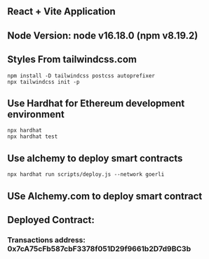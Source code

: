 ## React + Vite Application
## Node Version: node v16.18.0 (npm v8.19.2)
## Styles From tailwindcss.com
```
npm install -D tailwindcss postcss autoprefixer
npx tailwindcss init -p
```
## Use Hardhat for Ethereum development environment
```
npx hardhat
npx hardhat test
```

## Use alchemy to deploy  smart contracts

```
npx hardhat run scripts/deploy.js --network goerli
```

## USe Alchemy.com to deploy smart contract


## Deployed Contract: 
### Transactions address:  0x7cA75cFb587cbF3378f051D29f9661b2D7d9BC3b